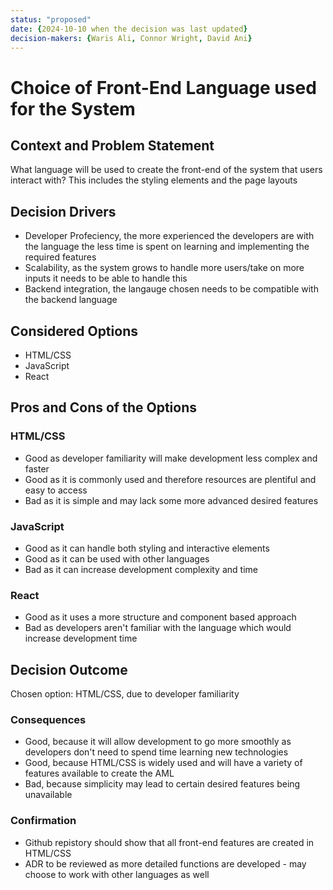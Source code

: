 ```yaml
---
status: "proposed"
date: {2024-10-10 when the decision was last updated}
decision-makers: {Waris Ali, Connor Wright, David Ani}
---
```


# Choice of Front-End Language used for the System

## Context and Problem Statement

What language will be used to create the front-end of the system that users interact with? This includes the styling elements
and the page layouts

## Decision Drivers

* Developer Profeciency, the more experienced the developers are with the language the less time is spent on learning and implementing the required features
* Scalability, as the system grows to handle more users/take on more inputs it needs to be able to handle this
* Backend integration, the langauge chosen needs to be compatible with the backend language

## Considered Options

* HTML/CSS
* JavaScript
* React

## Pros and Cons of the Options

### HTML/CSS

* Good as developer familiarity will make development less complex and faster
* Good as it is commonly used and therefore resources are plentiful and easy to access
* Bad as it is simple and may lack some more advanced desired features 

### JavaScript

* Good as it can handle both styling and interactive elements
* Good as it can be used with other languages
* Bad as it can increase development complexity and time

### React

* Good as it uses a more structure and component based approach
* Bad as developers aren't familiar with the language which would increase development time

## Decision Outcome

Chosen option: HTML/CSS, due to developer familiarity

### Consequences

* Good, because it will allow development to go more smoothly as developers don't need to spend time learning new technologies
* Good, because HTML/CSS is widely used and will have a variety of features available to create the AML
* Bad, because simplicity may lead to certain desired features being unavailable

### Confirmation

* Github repistory should show that all front-end features are created in HTML/CSS
* ADR to be reviewed as more detailed functions are developed - may choose to work with other languages as well
